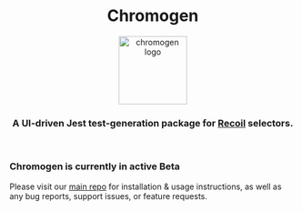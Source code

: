 <div align="center">
<h1>Chromogen</h1>

<a href="https://github.com/oslabs-beta/Chromogen">
  <img
    height="120"
    width="120"
    alt="chromogen logo"
    src="https://raw.githubusercontent.com/oslabs-beta/Chromogen/master/assets/logo/chromogen-logo.png"
  />
</a>

<h3>A UI-driven Jest test-generation package for <a href="https://www.npmjs.com/package/recoil">Recoil</a> selectors.</h3>

<br />

</div>

### Chromogen is currently in active Beta
Please visit our [main repo](https://github.com/oslabs-beta/Chromogen) for installation & usage instructions, as well as any bug reports, support issues, or feature requests.
